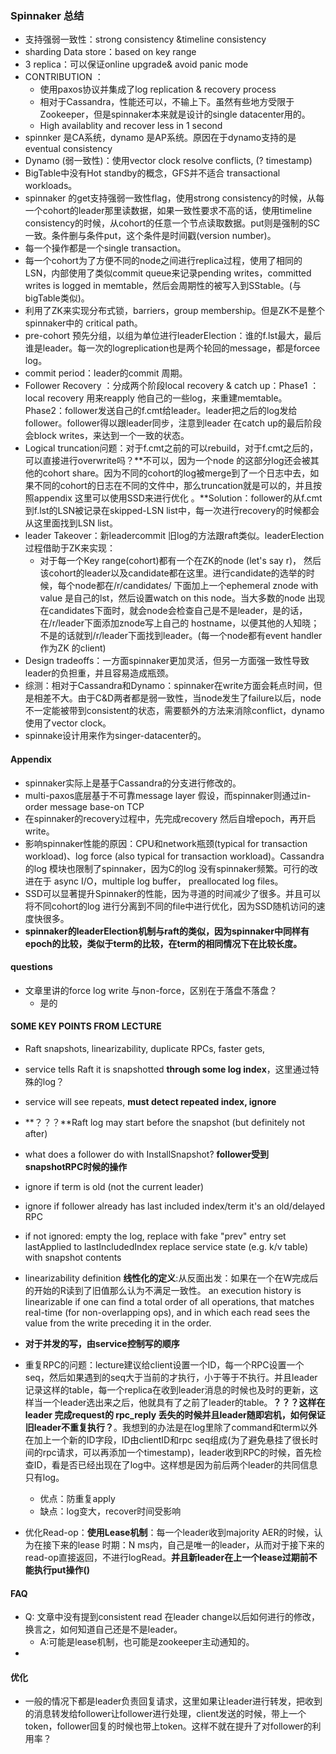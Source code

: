 ### Spinnaker 总结

- 支持强弱一致性：strong consistency &timeline consistency
- sharding Data store：based on key range
- 3 replica：可以保证online upgrade& avoid panic mode
- CONTRIBUTION ：
  - 使用paxos协议并集成了log replication & recovery process
  - 相对于Cassandra，性能还可以，不输上下。虽然有些地方受限于Zookeeper，但是spinnaker本来就是设计的single datacenter用的。
  - High availablity and recover less in 1 second
- spinnker 是CA系统，dynamo 是AP系统。原因在于dynamo支持的是eventual consistency
- Dynamo (弱一致性)：使用vector clock resolve conflicts, (? timestamp)
- BigTable中没有Hot standby的概念，GFS并不适合 transactional workloads。
- spinnaker 的get支持强弱一致性flag，使用strong consistency的时候，从每一个cohort的leader那里读数据，如果一致性要求不高的话，使用timeline consistency的时候，从cohort的任意一个节点读取数据。put则是强制的SC 一致。条件删与条件put，这个条件是时间戳(version number)。
- 每一个操作都是一个single transaction。
- 每一个cohort为了方便不同的node之间进行replica过程，使用了相同的LSN，内部使用了类似commit queue来记录pending writes，committed writes is logged in memtable，然后会周期性的被写入到SStable。(与bigTable类似)。
- 利用了ZK来实现分布式锁，barriers，group membership。但是ZK不是整个spinnaker中的 critical path。
- pre-cohort 预先分组，以组为单位进行leaderElection：谁的f.lst最大，最后谁是leader。每一次的logreplication也是两个轮回的message，都是forcee log。
- commit period：leader的commit 周期。
- Follower Recovery ：分成两个阶段local recovery & catch up：Phase1 ：local recovery 用来reapply 他自己的一些log，来重建memtable。Phase2：follower发送自己的f.cmt给leader。leader把之后的log发给follower。follower得以跟leader同步，注意到leader 在catch up的最后阶段会block writes，来达到一个一致的状态。
- Logical truncation问题：对于f.cmt之前的可以rebuild，对于f.cmt之后的，可以直接进行overwrite吗？**不可以，因为一个node 的这部分log还会被其他的cohort share。因为不同的cohort的log被merge到了一个日志中去，如果不同的cohort的日志在不同的文件中，那么truncation就是可以的，并且按照appendix 这里可以使用SSD来进行优化 。**Solution：follower的从f.cmt到f.lst的LSN被记录在skipped-LSN list中，每一次进行recovery的时候都会从这里面找到LSN list。
- leader Takeover：新leadercommit 旧log的方法跟raft类似。leaderElection过程借助于ZK来实现：
  - 对于每一个Key range(cohort)都有一个在ZK的node (let's say r)， 然后该cohort的leader以及candidate都在这里。进行candidate的选举的时候，每个node都在/r/candidates/ 下面加上一个ephemeral znode with value 是自己的lst，然后设置watch on this node。当大多数的node 出现在candidates下面时，就会node会检查自己是不是leader，是的话，在/r/leader下面添加znode写上自己的 hostname，以便其他的人知晓；不是的话就到/r/leader下面找到leader。(每一个node都有event handler 作为ZK 的client)
- Design tradeoffs：一方面spinnaker更加灵活，但另一方面强一致性导致leader的负担重，并且容易造成瓶颈。
- 综测：相对于Cassandra和Dynamo：spinnaker在write方面会耗点时间，但是相差不大。由于C&D两者都是弱一致性，当node发生了failure以后，node不一定能被带到consistent的状态，需要额外的方法来消除conflict，dynamo使用了vector clock。
- spinnake设计用来作为singer-datacenter的。

#### Appendix

- spinnaker实际上是基于Cassandra的分支进行修改的。
- multi-paxos底层基于不可靠message layer 假设，而spinnaker则通过in-order message base-on TCP
- 在spinnaker的recovery过程中，先完成recovery 然后自增epoch，再开启write。
- 影响spinnaker性能的原因：CPU和network瓶颈(typical for transaction workload)、log force (also typical for transaction workload)。Cassandra的log 模块也限制了spinnaker，因为C的log 没有spinnaker频繁。可行的改进在于 async I/O，multiple log buffer， preallocated log files。
- SSD可以显著提升Spinnaker的性能，因为寻道的时间减少了很多。并且可以将不同cohort的log 进行分离到不同的file中进行优化，因为SSD随机访问的速度快很多。
- **spinnaker的leaderElection机制与raft的类似，因为spinnaker中同样有epoch的比较，类似于term的比较，在term的相同情况下在比较长度。**

#### questions

- 文章里讲的force log write 与non-force，区别在于落盘不落盘？
  - 是的



#### SOME KEY POINTS FROM  LECTURE

- Raft snapshots,  linearizability,  duplicate RPCs,  faster gets, 
-  service tells Raft it is snapshotted **through some log index**，这里通过特殊的log？
-  service will see repeats, **must detect repeated index, ignore**
- **？？？**Raft log may start before the snapshot (but definitely not after)
-  what does a follower do with InstallSnapshot? **follower受到snapshotRPC时候的操作**
  - ignore if term is old (not the current leader)
  - ignore if follower already has last included index/term
        it's an old/delayed RPC
  - if not ignored:
        empty the log, replace with fake "prev" entry
        set lastApplied to lastIncludedIndex
        replace service state (e.g. k/v table) with snapshot contents
- linearizability definition **线性化的定义**:从反面出发：如果在一个在W完成后的开始的R读到了旧值那么认为不满足一致性。
    an execution history is linearizable if 
      one can find a total order of all operations,
      that matches real-time (for non-overlapping ops), and
      in which each read sees the value from the
      write preceding it in the order.

- **对于并发的写，由service控制写的顺序**
- 重复RPC的问题：lecture建议给client设置一个ID，每一个RPC设置一个seq，然后如果遇到的seq大于当前的才执行，小于等于不执行。并且leader记录这样的table，每一个replica在收到leader消息的时候也及时的更新，这样当一个leader选出来之后，他就具有了之前了leader的table。**？？？这样在leader 完成request的 rpc_reply 丢失的时候并且leader随即宕机，如何保证旧leader不重复执行？**。我想到的办法是在log里除了command和term以外在加上一个新的ID字段，ID由clientID和rpc seq组成(为了避免悬挂了很长时间的rpc请求，可以再添加一个timestamp)，leader收到RPC的时候，首先检查ID，看是否已经出现在了log中。这样想是因为前后两个leader的共同信息只有log。
  - 优点：防重复apply
  - 缺点：log变大，recover时间受影响
- 优化Read-op：**使用Lease机制**：每一个leader收到majority AER的时候，认为在接下来的lease 时期：N ms内，自己是唯一的leader，从而对于接下来的read-op直接返回，不进行logRead。**并且新leader在上一个lease过期前不能执行put操作()**

#### FAQ

- Q: 文章中没有提到consistent read 在leader change以后如何进行的修改，换言之，如何知道自己还是不是leader。
  - A:可能是lease机制，也可能是zookeeper主动通知的。	
- 



#### 优化

- 一般的情况下都是leader负责回复请求，这里如果让leader进行转发，把收到的消息转发给follower让follower进行处理，client发送的时候，带上一个token，follower回复的时候也带上token。这样不就在提升了对follower的利用率？

